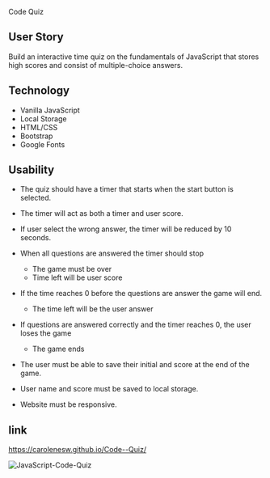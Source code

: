 
Code Quiz

## User Story 

Build an interactive time quiz on the fundamentals of JavaScript that stores high scores and consist of multiple-choice answers.

## Technology

- Vanilla JavaScript
- Local Storage 
- HTML/CSS
- Bootstrap
- Google Fonts  

## Usability

- The quiz should have a timer that starts when the start button is selected. 
- The timer will act as both a timer and user score. 
- If user select the wrong answer, the timer will be reduced by 10 seconds.
- When all questions are answered the timer should stop
    - The game must be over
    - Time left will be user score

- If the time reaches 0 before the questions are answer the game will end.
    - The time left will be the user answer
- If questions are answered correctly and the timer reaches 0, the user loses the game
    - The game ends

- The user must be able to save their initial and score at the end of the game.
- User name and score must be saved to local storage.  
- Website must be responsive. 


## link

https://carolenesw.github.io/Code--Quiz/

![JavaScript-Code-Quiz](code-quiz.png)







